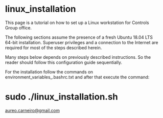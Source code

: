 # linux_installation

This page is a tutorial on how to set up a Linux workstation for Controls Group office.

The following sections assume the presence of a fresh Ubuntu 18.04 LTS 64-bit installation. Superuser privileges and a connection to the Internet are required for most of the steps described herein.

Many steps below depends on previously described instructions. So the reader should follow this configuration guide sequentially.

For the installation follow the commands on environment_variables_.bashrc.txt and after that execute the command:

  # sudo ./linux_installation.sh

aureo.carneiro@gmail.com
